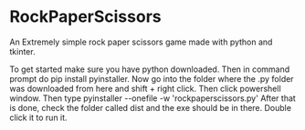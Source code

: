 # RockPaperScissors
An Extremely simple rock paper scissors game made with python and tkinter.

To get started make sure you have python downloaded. Then in command prompt do pip install pyinstaller. Now go into the folder where the .py folder was downloaded from here and 
shift + right click. Then click powershell window. Then type pyinstaller --onefile -w 'rockpaperscissors.py'
After that is done, check the folder called dist and the exe should be in there. Double click it to run it.
